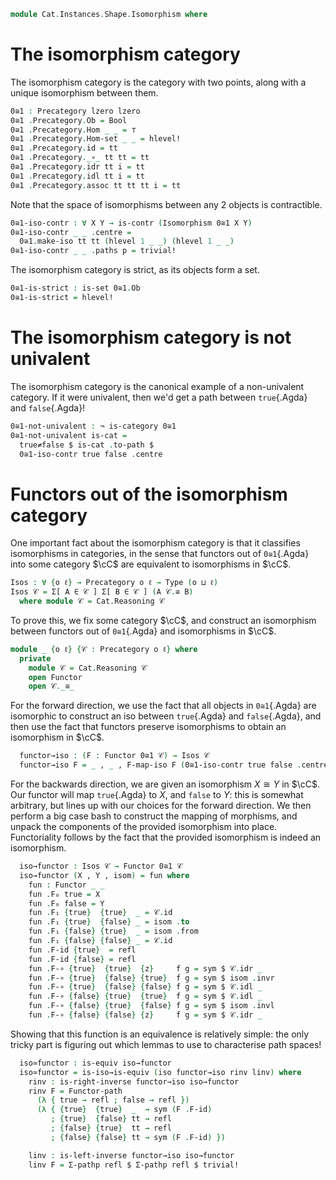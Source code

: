 <!--
```agda
open import Cat.Instances.Functor
open import Cat.Prelude

open import Data.Bool

import Cat.Reasoning
```
-->

```agda
module Cat.Instances.Shape.Isomorphism where
```

# The isomorphism category

The isomorphism category is the category with two points, along
with a unique isomorphism between them.

```agda
0≅1 : Precategory lzero lzero
0≅1 .Precategory.Ob = Bool
0≅1 .Precategory.Hom _ _ = ⊤
0≅1 .Precategory.Hom-set _ _ = hlevel!
0≅1 .Precategory.id = tt
0≅1 .Precategory._∘_ tt tt = tt
0≅1 .Precategory.idr tt i = tt
0≅1 .Precategory.idl tt i = tt
0≅1 .Precategory.assoc tt tt tt i = tt
```

<!--
```agda
private
  module 0≅1 = Cat.Reasoning 0≅1

open Cat.Reasoning using (Isomorphism)
```
-->

Note that the space of isomorphisms between any 2 objects is contractible.

```agda
0≅1-iso-contr : ∀ X Y → is-contr (Isomorphism 0≅1 X Y)
0≅1-iso-contr _ _ .centre =
  0≅1.make-iso tt tt (hlevel 1 _ _) (hlevel 1 _ _)
0≅1-iso-contr _ _ .paths p = trivial!
```

The isomorphism category is strict, as its objects form a set.

```agda
0≅1-is-strict : is-set 0≅1.Ob
0≅1-is-strict = hlevel!
```

# The isomorphism category is not univalent

The isomorphism category is the canonical example of a non-univalent
category. If it were univalent, then we'd get a path between
`true`{.Agda} and `false`{.Agda}!

```agda
0≅1-not-univalent : ¬ is-category 0≅1
0≅1-not-univalent is-cat =
  true≠false $ is-cat .to-path $
  0≅1-iso-contr true false .centre
```

# Functors out of the isomorphism category

One important fact about the isomorphism category is that it classifies
isomorphisms in categories, in the sense that functors out of `0≅1`{.Agda}
into some category $\cC$ are equivalent to isomorphisms in $\cC$.

```agda
Isos : ∀ {o ℓ} → Precategory o ℓ → Type (o ⊔ ℓ)
Isos 𝒞 = Σ[ A ∈ 𝒞 ] Σ[ B ∈ 𝒞 ] (A 𝒞.≅ B)
  where module 𝒞 = Cat.Reasoning 𝒞
```

To prove this, we fix some category $\cC$, and construct an
isomorphism between functors out of `0≅1`{.Agda} and isomorphisms
in $\cC$.

```agda
module _ {o ℓ} {𝒞 : Precategory o ℓ} where
  private
    module 𝒞 = Cat.Reasoning 𝒞
    open Functor
    open 𝒞._≅_
```

For the forward direction, we use the fact that all objects in
`0≅1`{.Agda} are isomorphic to construct an iso between `true`{.Agda}
and `false`{.Agda}, and then use the fact that functors preserve
isomorphisms to obtain an isomorphism in $\cC$.

```agda
  functor→iso : (F : Functor 0≅1 𝒞) → Isos 𝒞
  functor→iso F = _ , _ , F-map-iso F (0≅1-iso-contr true false .centre)
```

For the backwards direction, we are given an isomorphism $X \cong Y$
in $\cC$. Our functor will map `true`{.Agda} to $X$, and `false`
to $Y$: this is somewhat arbitrary, but lines up with our choices for
the forward direction. We then perform a big case bash to construct
the mapping of morphisms, and unpack the components of the provided
isomorphism into place. Functoriality follows by the fact that the
provided isomorphism is indeed an isomorphism.

```agda
  iso→functor : Isos 𝒞 → Functor 0≅1 𝒞
  iso→functor (X , Y , isom) = fun where
    fun : Functor _ _
    fun .F₀ true = X
    fun .F₀ false = Y
    fun .F₁ {true}  {true}  _ = 𝒞.id
    fun .F₁ {true}  {false} _ = isom .to
    fun .F₁ {false} {true}  _ = isom .from
    fun .F₁ {false} {false} _ = 𝒞.id
    fun .F-id {true}  = refl
    fun .F-id {false} = refl
    fun .F-∘ {true}  {true}  {z}     f g = sym $ 𝒞.idr _
    fun .F-∘ {true}  {false} {true}  f g = sym $ isom .invr
    fun .F-∘ {true}  {false} {false} f g = sym $ 𝒞.idl _
    fun .F-∘ {false} {true}  {true}  f g = sym $ 𝒞.idl _
    fun .F-∘ {false} {true}  {false} f g = sym $ isom .invl
    fun .F-∘ {false} {false} {z}     f g = sym $ 𝒞.idr _
```

Showing that this function is an equivalence is relatively simple:
the only tricky part is figuring out which lemmas to use to characterise
path spaces!

```agda
  iso≃functor : is-equiv iso→functor
  iso≃functor = is-iso→is-equiv (iso functor→iso rinv linv) where
    rinv : is-right-inverse functor→iso iso→functor
    rinv F = Functor-path
      (λ { true → refl ; false → refl })
      (λ { {true}  {true}  _  → sym (F .F-id)
         ; {true}  {false} tt → refl
         ; {false} {true}  tt → refl
         ; {false} {false} tt → sym (F .F-id) })

    linv : is-left-inverse functor→iso iso→functor
    linv F = Σ-pathp refl $ Σ-pathp refl $ trivial!
```
